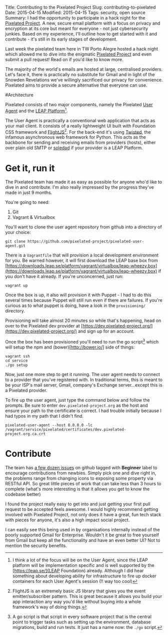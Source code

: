 Title: Contributing to the Pixelated Project
Slug: contributing-to-pixelated
Date: 2015-04-15
Modified: 2015-04-15
Tags: security, open source
Summary: I had the opportunity to participate in a hack night for the [Pixelated Project](https://pixelated-project.org/). A new, secure email platform with a focus on privacy and encryption at its core but meant for everyone - not just cybersecurity junkies. Based on my experience, I'll outline how to get started with it and contribute - it's still in its early stages of development.

Last week the pixelated team here in TW Porto Alegre hosted a hack night which allowed me to dive into the enigmatic [Pixelated Project](https://pixelated-project.org/) and even submit a pull request! Read on if you'd like to know more.

The majority of the world's emails are hosted at large, centralised providers. Let's face it, there is practically no substitute for Gmail and in light of the Snowden Revelations we've willingly sacrificed our privacy for convenience. Pixelated aims to provide a secure alternative that everyone can use.

#Architecture

Pixelated consists of two major components, namely the Pixelated [User Agent](https://github.com/pixelated-project/pixelated-user-agent) and the [LEAP Platform](https://github.com/pixelated-project/leap_platform)[^1]. 

The User Agent is practically a conventional web application that acts as your mail client. It consists of a really lightweight UI built with Foundation CSS framework and [FlightJS](https://github.com/flightjs/flight)[^2]. For the back-end it's using [Twisted](https://twistedmatrix.com/trac/), the infamous asynchronous web framework for Python. This acts as the backbone for sending and receiving emails from providers (hosts), either over plain old SMTP or [soledad](https://leap.se/soledad) if your provider is a LEAP Platform.


# Get it, run it

The Pixelated team has made it as easy as possible for anyone who'd like to dive in and contribute. I'm also really impressed by the progress they've made in just 9 months.

You're going to need:

1. Git
2. Vagrant & Virtualbox

You'll want to clone the user agent repository from github into a directory of your choice:

`git clone https://github.com/pixelated-project/pixelated-user-agent.git`

There is a `Vagrantfile` that will provision a local development environment for you. Be warned however, it will first download the LEAP base box from [https://downloads.leap.se/platform/vagrant/virtualbox/leap-wheezy.box](https://downloads.leap.se/platform/vagrant/virtualbox/leap-wheezy.box) if you don't have it already. If you're unconcerned, just run:

`vagrant up`

Once the box is up, it also will provision it with Puppet - I had to do this several times because Puppet will still run even if there are failures. If you're curious as to what puppet is doing, have a look in the `provisioning/` directory.

Provisioning will take almost 20 minutes so while that's happening, head on over to the Pixelated dev provider at [https://dev.pixelated-project.org/](https://dev.pixelated-project.org/) and sign up for an account.

Once the box has been provisioned you'll need to run the go script[^3] which will setup the npm and (bower)[http://bower.io/] side of things: 

    vagrant ssh
    cd service
    ./go setup
    
Now, just one more step to get it running. The user agent needs to connect to a provider that you've registered with. In traditional terms, this is meant to be your ISP's mail server, Gmail, company's Exchange server...except this is a Pixelated provider. 

To fire up the user agent, just type the command below and follow the prompts. Be sure to enter `dev.pixelated-project.org` as the host and ensure your path to the certificate is correct. I had trouble initially because I had typos in my path that I didn't find.

`pixelated-user-agent --host 0.0.0.0 -lc /vagrant/service/pixelated/certificates/dev.pixelated-project.org.ca.crt`


# Contribute

The team has [a few dozen issues](https://github.com/pixelated-project/pixelated-user-agent/issues?q=is%3Aopen+is%3Aissue+label%3ABeginners) on github tagged with **Beginner** label to encourage contributions from newbies. Simply pick one and dive right in, the problems range from changing icons to exposing some property via RESTful API. So great little pieces of work that can take less than 3 hours to complete (what's more interesting is that it allows you get to know the codebase better)

I found the project really easy to get into and just getting your first pull request to be accepted feels awesome. I would highly recommend getting involved with Pixelated Project, not only does it have a great, fun tech stack with pieces for anyone, it's also a high impact social project. 

I can easily see this being used in by organisations internally instead of the poorly supported Gmail for Enterprise. Wouldn't it be great to free yourself from Gmail but keep all the functionality and have an even better UI? Not to mention the security benefits.

[^1]: I think a lot of the focus will be on the User Agent, since the LEAP platform will be implementation specific and is well supported by the [https://leap.se/](LEAP Foundation) already. Although I did hear something about developing ability for  infrastructure to fire up docker containers for each User Agent's session (!! way too cool)

[^2]: FlightJS is an extremely basic JS library that gives you the event emitter/subscriber pattern. This is great because it allows you build your app interaction any way you'd like without buying into a whole framework's way of doing things.

[^3]: A go script is that script in every software project that is the central point to trigger tasks such as setting up the environment, database migrations, build and run tests. It just has a name now: the `./go` script.
